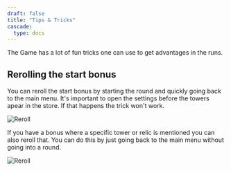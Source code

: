 ```yaml
---
draft: false
title: "Tips & Tricks"
cascade:
  type: docs
---
```


The Game has a lot of fun tricks one can use to get advantages in the runs.

## Rerolling the start bonus

You can reroll the start bonus by starting the round and quickly going back to the main menu. 
It's important to open the settings before the towers apear in the store. 
If that happens the trick won't work.

![Reroll](/media/reroll_start_smaller.gif)

If you have a bonus where a specific tower or relic is mentioned you can also reroll that.
You can do this by just going back to the main menu without going into a round.

![Reroll](/media/reroll_alt_smaller.gif)